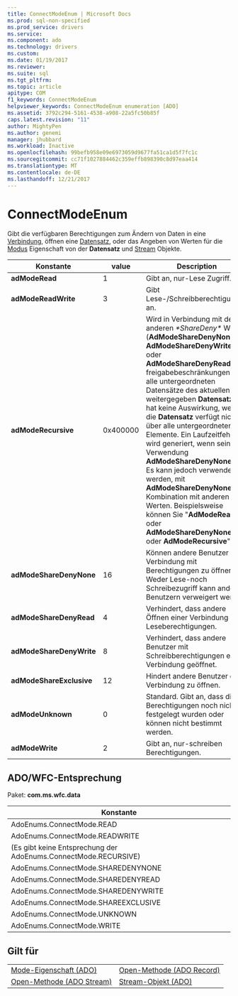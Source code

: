 ```yaml
---
title: ConnectModeEnum | Microsoft Docs
ms.prod: sql-non-specified
ms.prod_service: drivers
ms.service: 
ms.component: ado
ms.technology: drivers
ms.custom: 
ms.date: 01/19/2017
ms.reviewer: 
ms.suite: sql
ms.tgt_pltfrm: 
ms.topic: article
apitype: COM
f1_keywords: ConnectModeEnum
helpviewer_keywords: ConnectModeEnum enumeration [ADO]
ms.assetid: 3792c294-5161-4538-a908-22a5fc50b85f
caps.latest.revision: "11"
author: MightyPen
ms.author: genemi
manager: jhubbard
ms.workload: Inactive
ms.openlocfilehash: 99befb958e09e6973059d9677fa51ca1d5f7fc1c
ms.sourcegitcommit: cc71f1027884462c359effb898390c8d97eaa414
ms.translationtype: MT
ms.contentlocale: de-DE
ms.lasthandoff: 12/21/2017
---
```

# <a name="connectmodeenum"></a>ConnectModeEnum
Gibt die verfügbaren Berechtigungen zum Ändern von Daten in eine [Verbindung](../../../ado/reference/ado-api/connection-object-ado.md), öffnen eine [Datensatz](../../../ado/reference/ado-api/record-object-ado.md), oder das Angeben von Werten für die [Modus](../../../ado/reference/ado-api/mode-property-ado.md) Eigenschaft von der  **Datensatz** und [Stream](../../../ado/reference/ado-api/stream-object-ado.md) Objekte.  
  
|Konstante|value|Description|  
|--------------|-----------|-----------------|  
|**adModeRead**|1|Gibt an, nur-Lese Zugriff.|  
|**adModeReadWrite**|3|Gibt Lese-/Schreibberechtigungen an.|  
|**adModeRecursive**|0x400000|Wird in Verbindung mit den anderen  *\*ShareDeny\**  Werte (**AdModeShareDenyNone**, **AdModeShareDenyWrite**, oder **AdModeShareDenyRead**) freigabebeschränkungen an alle untergeordneten Datensätze des aktuellen weitergegeben **Datensatz**. Es hat keine Auswirkung, wenn die **Datensatz** verfügt nicht über alle untergeordneten Elemente. Ein Laufzeitfehler wird generiert, wenn seine Verwendung **AdModeShareDenyNone** nur. Es kann jedoch verwendet werden, mit **AdModeShareDenyNone** in Kombination mit anderen Werten. Beispielsweise können Sie "**AdModeRead** oder **AdModeShareDenyNone** oder **AdModeRecursive**".|  
|**adModeShareDenyNone**|16|Können andere Benutzer eine Verbindung mit Berechtigungen zu öffnen. Weder Lese-noch Schreibezugriff kann anderen Benutzern verweigert werden.|  
|**adModeShareDenyRead**|4|Verhindert, dass andere Öffnen einer Verbindung mit Leseberechtigungen.|  
|**adModeShareDenyWrite**|8|Verhindert, dass andere Benutzer mit Schreibberechtigungen eine Verbindung geöffnet.|  
|**adModeShareExclusive**|12|Hindert andere Benutzer eine Verbindung zu öffnen.|  
|**adModeUnknown**|0|Standard. Gibt an, dass die Berechtigungen noch nicht festgelegt wurden oder können nicht bestimmt werden.|  
|**adModeWrite**|2|Gibt an, nur-schreiben Berechtigungen.|  
  
## <a name="adowfc-equivalent"></a>ADO/WFC-Entsprechung  
 Paket: **com.ms.wfc.data**  
  
|Konstante|  
|--------------|  
|AdoEnums.ConnectMode.READ|  
|AdoEnums.ConnectMode.READWRITE|  
|(Es gibt keine Entsprechung der AdoEnums.ConnectMode.RECURSIVE)|  
|AdoEnums.ConnectMode.SHAREDENYNONE|  
|AdoEnums.ConnectMode.SHAREDENYREAD|  
|AdoEnums.ConnectMode.SHAREDENYWRITE|  
|AdoEnums.ConnectMode.SHAREEXCLUSIVE|  
|AdoEnums.ConnectMode.UNKNOWN|  
|AdoEnums.ConnectMode.WRITE|  
  
## <a name="applies-to"></a>Gilt für  
  
|||  
|-|-|  
|[Mode-Eigenschaft (ADO)](../../../ado/reference/ado-api/mode-property-ado.md)|[Open-Methode (ADO Record)](../../../ado/reference/ado-api/open-method-ado-record.md)|  
|[Open-Methode (ADO Stream)](../../../ado/reference/ado-api/open-method-ado-stream.md)|[Stream-Objekt (ADO)](../../../ado/reference/ado-api/stream-object-ado.md)|
